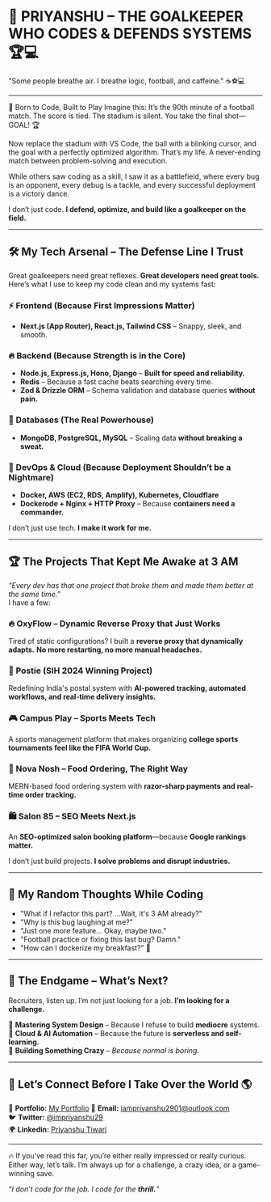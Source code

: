 # **🧤 PRIYANSHU – THE GOALKEEPER WHO CODES & DEFENDS SYSTEMS 🏆💻**  

"Some people breathe air. I breathe logic, football, and caffeine." ☕⚽💻

---

🚀 Born to Code, Built to Play
Imagine this: It’s the 90th minute of a football match. The score is tied. The stadium is silent. You take the final shot—GOAL! 🏆

Now replace the stadium with VS Code, the ball with a blinking cursor, and the goal with a perfectly optimized algorithm. That’s my life. A never-ending match between problem-solving and execution.

While others saw coding as a skill, I saw it as a battlefield, where every bug is an opponent, every debug is a tackle, and every successful deployment is a victory dance. 

I don’t just code. **I defend, optimize, and build like a goalkeeper on the field.**  

---

## **🛠 My Tech Arsenal – The Defense Line I Trust**  

Great goalkeepers need great reflexes. **Great developers need great tools.**  
Here’s what I use to keep my code clean and my systems fast:  

### **⚡ Frontend (Because First Impressions Matter)**  
- **Next.js (App Router), React.js, Tailwind CSS** – Snappy, sleek, and smooth.  

### **🔥 Backend (Because Strength is in the Core)**  
- **Node.js, Express.js, Hono, Django** – **Built for speed and reliability.**  
- **Redis** – Because a fast cache beats searching every time.  
- **Zod & Drizzle ORM** – Schema validation and database queries **without pain.**  

### **🚀 Databases (The Real Powerhouse)**  
- **MongoDB, PostgreSQL, MySQL** – Scaling data **without breaking a sweat.**  

### **🐳 DevOps & Cloud (Because Deployment Shouldn’t be a Nightmare)**  
- **Docker, AWS (EC2, RDS, Amplify), Kubernetes, Cloudflare**  
- **Dockerode + Nginx + HTTP Proxy** – Because **containers need a commander.**  

I don’t just use tech. **I make it work for me.**  

---

## **🏆 The Projects That Kept Me Awake at 3 AM**  

_"Every dev has that one project that broke them and made them better at the same time."_  
I have a few:  

### **🔥 OxyFlow – Dynamic Reverse Proxy that Just Works**  
Tired of static configurations? I built a **reverse proxy that dynamically adapts.** **No more restarting, no more manual headaches.**  

### **💌 Postie (SIH 2024 Winning Project)**  
Redefining India's postal system with **AI-powered tracking, automated workflows, and real-time delivery insights.**  

### **🎮 Campus Play – Sports Meets Tech**  
A sports management platform that makes organizing **college sports tournaments feel like the FIFA World Cup.**  

### **🍔 Nova Nosh – Food Ordering, The Right Way**  
MERN-based food ordering system with **razor-sharp payments and real-time order tracking.**  

### **🛍️ Salon 85 – SEO Meets Next.js**  
An **SEO-optimized salon booking platform**—because **Google rankings matter.**  

I don’t just build projects. **I solve problems and disrupt industries.**  

---

## **💭 My Random Thoughts While Coding**  

- "What if I refactor this part? ...Wait, it's 3 AM already?"  
- "Why is this bug laughing at me?"  
- "Just one more feature... Okay, maybe two."  
- "Football practice or fixing this last bug? Damn."  
- "How can I dockerize my breakfast?" 🐳  

---

## **🚀 The Endgame – What’s Next?**  

Recruiters, listen up. I’m not just looking for a job. **I’m looking for a challenge.**  

🔹 **Mastering System Design** – Because I refuse to build **mediocre** systems.  
🔹 **Cloud & AI Automation** – Because the future is **serverless and self-learning.**  
🔹 **Building Something Crazy** – _Because normal is boring._  

---

## **📡 Let’s Connect Before I Take Over the World 🌎**  

💼 **Portfolio:** [My Portfolio](https://www.priyanshutiwari.me/) 
📧 **Email:** iampriyanshu2901@outlook.com  
🐦 **Twitter:** [@impriyanshu29](https://x.com/iampriyanshu29)  
🌍 **Linkedin:** [Priyanshu Tiwari](https://www.linkedin.com/in/priyanshu-tiwarii/)  

---

🔥 If you’ve read this far, you’re either really impressed or really curious. Either way, let’s talk. I’m always up for a challenge, a crazy idea, or a game-winning save.  

_"I don’t code for the job. I code for the **thrill.**"_
